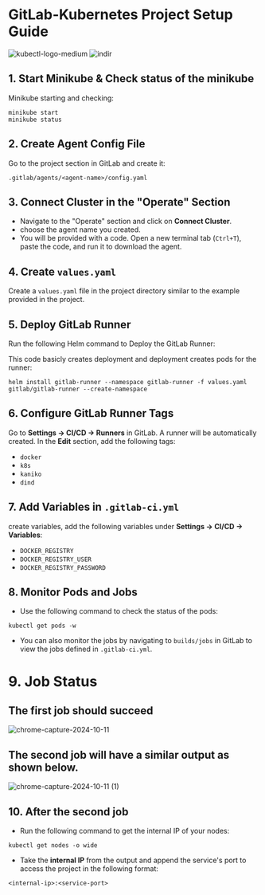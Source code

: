 # GitLab-Kubernetes Project Setup Guide
![kubectl-logo-medium](https://github.com/ArgoFox1/JenkinsOnKubernetes/assets/105239243/d9c775e7-df19-4856-8d26-4c47fb4bf7b1)
![indir](https://github.com/user-attachments/assets/c70c5878-b1c7-4b0b-9e40-1cf64cbbf97f)

## 1. Start Minikube & Check status of the minikube
Minikube starting and checking:
```
minikube start
minikube status
```

## 2. Create Agent Config File
Go to the project section in GitLab and create it:

```
.gitlab/agents/<agent-name>/config.yaml
```

## 3. Connect Cluster in the "Operate" Section
- Navigate to the "Operate" section and click on **Connect Cluster**.
- choose the agent name you created.
- You will be provided with a code. Open a new terminal tab (`Ctrl+T`), paste the code, and run it to download the agent.

## 4. Create `values.yaml`
Create a `values.yaml` file in the project directory similar to the example provided in the project.

## 5. Deploy GitLab Runner
Run the following Helm command to Deploy the GitLab Runner:

This code basicly creates deployment and deployment creates  pods for the runner:

```
helm install gitlab-runner --namespace gitlab-runner -f values.yaml gitlab/gitlab-runner --create-namespace
```

## 6. Configure GitLab Runner Tags
Go to **Settings -> CI/CD -> Runners** in GitLab. A runner will be automatically created. In the **Edit** section, add the following tags:

- `docker`
- `k8s`
- `kaniko`
- `dind`

## 7. Add Variables in `.gitlab-ci.yml`
create variables, add the following variables under **Settings -> CI/CD -> Variables**:

- `DOCKER_REGISTRY`
- `DOCKER_REGISTRY_USER`
- `DOCKER_REGISTRY_PASSWORD`

## 8. Monitor Pods and Jobs
- Use the following command to check the status of the pods:

```
kubectl get pods -w
```

- You can also monitor the jobs by navigating to `builds/jobs` in GitLab to view the jobs defined in `.gitlab-ci.yml`.

# 9. Job Status
## The first job should succeed
   ![chrome-capture-2024-10-11](https://github.com/user-attachments/assets/9d76b3f5-c1fb-43ee-9cb5-37676fd5970f) 
## The second job will have a similar output as shown below.
  ![chrome-capture-2024-10-11 (1)](https://github.com/user-attachments/assets/c9252101-205d-42ad-9cea-1ea6057ab947)

## 10. After the second job
- Run the following command to get the internal IP of your nodes:

```
kubectl get nodes -o wide
```

- Take the **internal IP** from the output and append the service's port to access the project in the following format:

```
<internal-ip>:<service-port>
```
